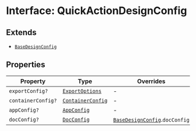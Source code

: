# Interface: QuickActionDesignConfig

## Extends

- [`BaseDesignConfig`](Basedesign-config.md)

## Properties

| Property | Type | Overrides | Inherited from |
| ------ | ------ | ------ | ------ |
| `exportConfig?` | [`ExportOptions`](../../../ExportConfig.types/type-aliases/export-options/index.md) | - | [`BaseDesignConfig`](Basedesign-config.md).`exportConfig` |
| `containerConfig?` | [`ContainerConfig`](../../../ContainerConfig.types/type-aliases/container-config/index.md) | - | [`BaseDesignConfig`](Basedesign-config.md).`containerConfig` |
| `appConfig?` | [`AppConfig`](../../AppConfig.types/interfaces/app-config.md) | - | [`BaseDesignConfig`](Basedesign-config.md).`appConfig` |
| `docConfig?` | [`DocConfig`](../../DocConfig.types/interfaces/doc-config/index.md) | [`BaseDesignConfig`](Basedesign-config.md).`docConfig` | - |
